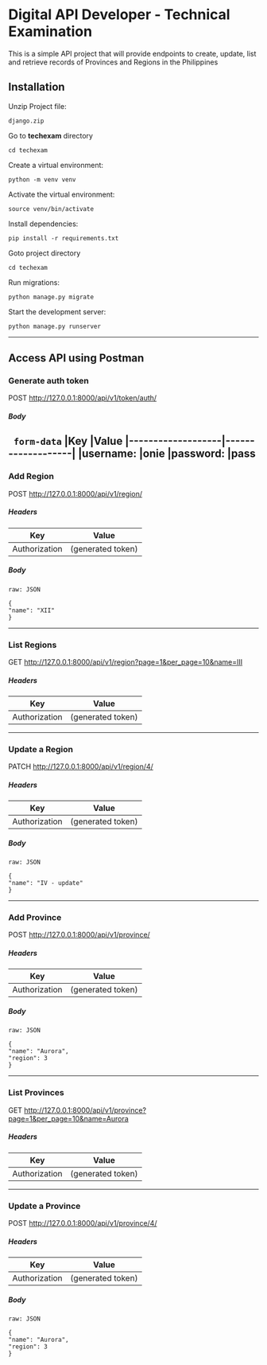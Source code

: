 # Digital API Developer - Technical Examination
This is a simple API project that will provide endpoints to create, update, list and retrieve records of Provinces and Regions in the Philippines

## Installation

Unzip Project file: 
```
django.zip
```
Go to **techexam** directory
```
cd techexam
```
Create a virtual environment: 
```
python -m venv venv
```
Activate the virtual environment: 
```
source venv/bin/activate
```
Install dependencies: 
```
pip install -r requirements.txt
```
Goto project directory
```
cd techexam
```
Run migrations: 
```
python manage.py migrate
```
Start the development server: 
```
python manage.py runserver
```
---
## Access API using Postman

### Generate auth token
POST http://127.0.0.1:8000/api/v1/token/auth/

##### Body
``` form-data```
|Key                     |Value
|-------------------|-------------------|
|username:          |onie
|password:          |pass
---
### Add Region
POST http://127.0.0.1:8000/api/v1/region/
##### Headers
|Key                     |Value
|-------------------|-------------------|
|Authorization      |(generated token)
##### Body
```raw: JSON```
```
{
"name": "XII"
}
```
---
### List Regions
GET http://127.0.0.1:8000/api/v1/region?page=1&per_page=10&name=III
##### Headers
|Key                     |Value
|-------------------|-------------------|
|Authorization      |(generated token)
---
### Update a Region
PATCH http://127.0.0.1:8000/api/v1/region/4/
##### Headers
|Key                     |Value
|-------------------|-------------------|
|Authorization      |(generated token)
##### Body
```raw: JSON```
```
{
"name": "IV - update"
}
```
---
### Add Province
POST http://127.0.0.1:8000/api/v1/province/
##### Headers
|Key                     |Value
|-------------------|-------------------|
|Authorization      |(generated token)
##### Body
```raw: JSON```
```
{
"name": "Aurora",
"region": 3
}
```
---
### List Provinces
GET http://127.0.0.1:8000/api/v1/province?page=1&per_page=10&name=Aurora
##### Headers
|Key                     |Value
|-------------------|-------------------|
|Authorization      |(generated token)
---
### Update a Province
POST http://127.0.0.1:8000/api/v1/province/4/
##### Headers
|Key                     |Value
|-------------------|-------------------|
|Authorization      |(generated token)
##### Body
```raw: JSON```
```
{
"name": "Aurora",
"region": 3
}
```
